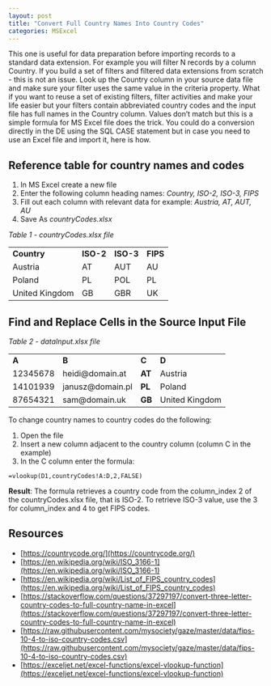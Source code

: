 ```yaml
---
layout: post
title: "Convert Full Country Names Into Country Codes"
categories: MSExcel
---
```


This one is useful for data preparation before importing records to a standard data extension. For example you will filter N records by a column Country. If you build a set of filters and filtered data extensions from scratch - this is not an issue. Look up the Country column in your source data file and make sure your filter uses the same value in the criteria property. What if you want to reuse a set of existing filters, filter activities and make your life easier but your filters contain abbreviated country codes and the input file has full names in the Country column. Values don’t match but this is a simple formula for MS Excel file does the trick. You could do a conversion directly in the DE using the SQL CASE statement but in case you need to use an Excel file and import it, here is how. 


## Reference table for country names and codes



1. In MS Excel create a new file
2. Enter the following column heading names: _Country, ISO-2, ISO-3, FIPS_
3. Fill out each column with relevant data for example: _Austria, AT, AUT, AU_
4. Save As _countryCodes.xlsx_

_Table 1 - countryCodes.xlsx file_


<table>
  <tr>
   <td><strong>Country</strong>
   </td>
   <td><strong>ISO-2</strong>
   </td>
   <td><strong>ISO-3</strong>
   </td>
   <td><strong>FIPS</strong>
   </td>
  </tr>
  <tr>
   <td>Austria
   </td>
   <td>AT
   </td>
   <td>AUT
   </td>
   <td>AU
   </td>
  </tr>
  <tr>
   <td>Poland
   </td>
   <td>PL
   </td>
   <td>POL
   </td>
   <td>PL
   </td>
  </tr>
  <tr>
   <td>United Kingdom
   </td>
   <td>GB
   </td>
   <td>GBR
   </td>
   <td>UK
   </td>
  </tr>
</table>



## Find and Replace Cells in the Source Input File

_Table 2 - dataInput.xlsx file_


<table>
  <tr>
   <td><strong>A</strong>
   </td>
   <td><strong>B</strong>
   </td>
   <td><strong>C</strong>
   </td>
   <td><strong>D</strong>
   </td>
  </tr>
  <tr>
   <td>12345678
   </td>
   <td>heidi@domain.at
   </td>
   <td><strong>AT</strong>
   </td>
   <td>Austria
   </td>
  </tr>
  <tr>
   <td>14101939
   </td>
   <td>janusz@domain.pl
   </td>
   <td><strong>PL</strong>
   </td>
   <td>Poland
   </td>
  </tr>
  <tr>
   <td>87654321
   </td>
   <td>sam@domain.uk
   </td>
   <td><strong>GB</strong>
   </td>
   <td>United Kingdom
   </td>
  </tr>
</table>


To change country names to country codes do the following:



1. Open the file
2. Insert a new column adjacent to the country column (column C in the example)
3. In the C column enter the formula:

```
=vlookup(D1,countryCodes!A:D,2,FALSE)
```



**Result**: The formula retrieves a country code from the column_index 2 of the countryCodes.xlsx file, that is ISO-2. To retrieve ISO-3 value, use the 3 for column_index and 4 to get FIPS codes.


## Resources



*   [https://countrycode.org/](https://countrycode.org/)
*   [https://en.wikipedia.org/wiki/ISO_3166-1](https://en.wikipedia.org/wiki/ISO_3166-1)
*   [https://en.wikipedia.org/wiki/List_of_FIPS_country_codes](https://en.wikipedia.org/wiki/List_of_FIPS_country_codes)
*   [https://stackoverflow.com/questions/37297197/convert-three-letter-country-codes-to-full-country-name-in-excel](https://stackoverflow.com/questions/37297197/convert-three-letter-country-codes-to-full-country-name-in-excel)
*   [https://raw.githubusercontent.com/mysociety/gaze/master/data/fips-10-4-to-iso-country-codes.csv](https://raw.githubusercontent.com/mysociety/gaze/master/data/fips-10-4-to-iso-country-codes.csv) 
*   [https://exceljet.net/excel-functions/excel-vlookup-function](https://exceljet.net/excel-functions/excel-vlookup-function)